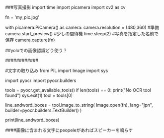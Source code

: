###写真撮影
import time
import picamera
import cv2 as cv

fn = 'my_pic.jpg'

with picamera.PiCamera() as camera:
camera.resolution = (480,360)
#準備
camera.start_preview()
#少しの間待機
time.sleep(2)
#写真を指定した名前で保存
camera.capture(fn)

##yoloでの画像認識どう使う？

############

#文字の取り込み
from PIL import Image
import sys

import pyocr
import pyocr.builders

tools = pyocr.get_available_tools()
if len(tools) == 0:
    print("No OCR tool found")
    sys.exit(1)
tool = tools[0]

line_andword_boxes = tool.image_to_string(
    Image.open(fn),
    lang="jpn",
    builder=pyocr.builders.TextBuilder()
)

print(line_andword_boxes)

####画像に含まれる文字にpeopeleがあればスピーカーを鳴らす


